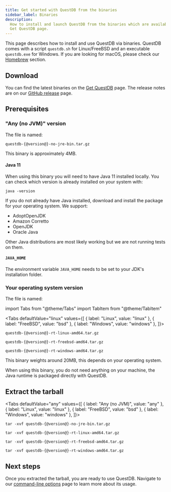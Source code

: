 ```yaml
---
title: Get started with QuestDB from the binaries
sidebar_label: Binaries
description:
  How to install and launch QuestDB from the binaries which are available on the
  Get QuestDB page.
---
```


This page describes how to install and use QuestDB via binaries. QuestDB comes
with a script `questdb.sh` for Linux/FreeBSD and an executable `questdb.exe` for
Windows. If you are looking for macOS, please check our
[Homebrew](/docs/get-started/homebrew/) section.

## Download

You can find the latest binaries on the [Get QuestDB](/get-questdb/) page. The
release notes are on our [GitHub release]({@githubUrl@}/releases) page.

## Prerequisites

### "Any (no JVM)" version

The file is named:

```shell
questdb-{@version@}-no-jre-bin.tar.gz
```

This binary is approximately 4MB.

#### Java 11

When using this binary you will need to have Java 11 installed locally. You can
check which version is already installed on your system with:

```shell
java -version
```

If you do not already have Java installed, download and install the package for
your operating system. We support:

- AdoptOpenJDK
- Amazon Corretto
- OpenJDK
- Oracle Java

Other Java distributions are most likely working but we are not running tests on
them.

#### `JAVA_HOME`

The environment variable `JAVA_HOME` needs to be set to your JDK's installation
folder.

### Your operating system version

The file is named:

<!-- prettier-ignore-start -->

import Tabs from "@theme/Tabs"
import TabItem from "@theme/TabItem"

<Tabs defaultValue="linux" values={[
  { label: "Linux", value: "linux" },
  { label: "FreeBSD", value: "bsd" },
  { label: "Windows", value: "windows" },
]}>

<!-- prettier-ignore-end -->

<TabItem value="linux">

```shell
questdb-{@version@}-rt-linux-amd64.tar.gz
```

</TabItem>

<TabItem value="bsd">

```shell
questdb-{@version@}-rt-freebsd-amd64.tar.gz
```

</TabItem>

<TabItem value="windows">

```shell
questdb-{@version@}-rt-windows-amd64.tar.gz
```

</TabItem>

</Tabs>

This binary weights around 20MB, this depends on your operating system.

When using this binary, you do not need anything on your machine, the Java
runtime is packaged directly with QuestDB.

## Extract the tarball

<!-- prettier-ignore-start -->

<Tabs defaultValue="any" values={[
  { label: "Any (no JVM)", value: "any" },
  { label: "Linux", value: "linux" },
  { label: "FreeBSD", value: "bsd" },
  { label: "Windows", value: "windows" },
]}>

<!-- prettier-ignore-end -->

<TabItem value="any">

```shell
tar -xvf questdb-{@version@}-no-jre-bin.tar.gz
```

</TabItem>

<TabItem value="linux">

```shell
tar -xvf questdb-{@version@}-rt-linux-amd64.tar.gz
```

</TabItem>

<TabItem value="bsd">

```shell
tar -xvf questdb-{@version@}-rt-freebsd-amd64.tar.gz
```

</TabItem>

<TabItem value="windows">

```shell
tar -xvf questdb-{@version@}-rt-windows-amd64.tar.gz
```

</TabItem>

</Tabs>

## Next steps

Once you extracted the tarball, you are ready to use QuestDB. Navigate to our
[command-line options](/docs/reference/command-line-options/) page to learn more
about its usage.
